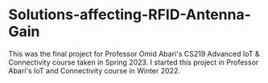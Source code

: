 # Solutions-affecting-RFID-Antenna-Gain
This was the final project for Professor Omid Abari's CS219 Advanced IoT &amp; Connectivity course taken in Spring 2023. I started this project in Professor Abari's IoT and Connectivity course in Winter 2022.
